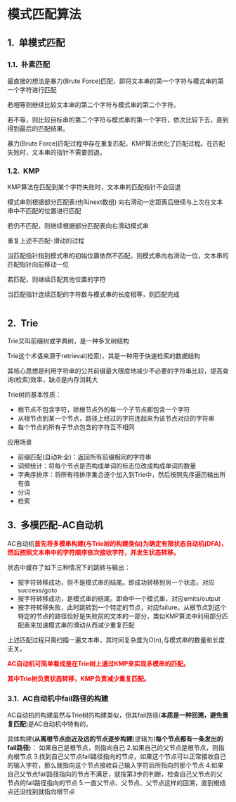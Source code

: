 <style type="text/css">
    h1 { counter-reset: h2counter; }
    h2 { counter-reset: h3counter; }
    h3 { counter-reset: h4counter; }
    h4 { counter-reset: h5counter; }
    h5 { counter-reset: h6counter; }
    h6 { }
    h2:before {
      counter-increment: h2counter;
      content: counter(h2counter) ".\0000a0\0000a0";
    }
    h3:before {
      counter-increment: h3counter;
      content: counter(h2counter) "."
                counter(h3counter) ".\0000a0\0000a0";
    }
    h4:before {
      counter-increment: h4counter;
      content: counter(h2counter) "."
                counter(h3counter) "."
                counter(h4counter) ".\0000a0\0000a0";
    }
    h5:before {
      counter-increment: h5counter;
      content: counter(h2counter) "."
                counter(h3counter) "."
                counter(h4counter) "."
                counter(h5counter) ".\0000a0\0000a0";
    }
    h6:before {
      counter-increment: h6counter;
      content: counter(h2counter) "."
                counter(h3counter) "."
                counter(h4counter) "."
                counter(h5counter) "."
                counter(h6counter) ".\0000a0\0000a0";
    }
</style>

# 模式匹配算法
## 单模式匹配
### 朴素匹配
最直接的想法是暴力(Brute Force)匹配，即将文本串的第一个字符与模式串的第一个字符进行匹配

若相等则继续比较文本串的第二个字符与模式串的第二个字符。

若不等，则比较目标串的第二个字符与模式串的第一个字符，依次比较下去，直到得到最后的匹配结果。

暴力(Brute Force)匹配过程中存在重复匹配，KMP算法优化了匹配过程。在匹配失败时，文本串的指针不需要回退。

### KMP
KMP算法在匹配到某个字符失败时，文本串的匹配指针不会回退

模式串则根据部分匹配表(也叫next数组) 向右滑动一定距离后继续与上次在文本串中不匹配的位置进行匹配

若仍不匹配，则继续根据部分匹配表向右滑动模式串

重复上述不匹配–滑动的过程

当匹配指针指到模式串的初始位置依然不匹配，则模式串向右滑动一位，文本串的匹配指针向前移动一位

若匹配，则继续匹配其他位置的字符

当匹配指针连续匹配的字符数与模式串的长度相等，则匹配完成

```java

```

## Trie
Trie又叫前缀树或字典树，是一种多叉树结构

Trie这个术语来源于retrieval(检索)，其是一种用于快速检索的数据结构

其核心思想是利用字符串的公共前缀最大限度地减少不必要的字符串比较，提高查询(检索)效率，缺点是内存消耗大

Trie树的基本性质：

- 根节点不包含字符，除根节点外的每一个子节点都包含一个字符
- 从根节点到某一个节点，路径上经过的字符连起来为该节点对应的字符串
- 每个节点的所有子节点包含的字符互不相同

应用场景

- 前缀匹配(自动补全)：返回所有前缀相同的字符串
- 词频统计：将每个节点是否构成单词的标志位改成构成单词的数量
- 字典序排序：将所有待排序集合逐个加入到Trie中，然后按照先序遍历输出所有值
- 分词
- 检索

## 多模匹配–AC自动机
AC自动机<font color=red>**首先将多模串构建(与Trie树的构建类似)为确定有限状态自动机(DFA)，然后按照文本串中的字符顺序依次接收字符，并发生状态转移。**</font>

状态中缓存了如下三种情况下的跳转与输出：
- 按字符转移成功，但不是模式串的结尾。即成功转移到另一个状态，对应success/goto
- 按字符转移成功，是模式串的结尾。即命中一个模式串，对应emits/output
- 按字符转移失败，此时跳转到一个特定的节点，对应failure。从根节点到这个特定的节点的路径恰好是失败前的文本的一部分，类似KMP算法中利用部分匹配表来加速模式串的滑动从而减少重复匹配

上述匹配过程只需扫描一遍文本串，其时间复杂度为O(n),与模式串的数量和长度无关。

<font color=red>**AC自动机可简单看成是在Trie树上通过KMP来实现多模串的匹配。**</font>

<font color=red>**其中Trie树负责状态转移，KMP负责减少重复匹配。**</font>

### AC自动机中fail路径的构建

AC自动机的构建虽然与Trie树的构建类似，但其fail路径(**本质是一种回溯，避免重复匹配**)是AC自动机中特有的。

具体构建(**从离根节点由近及远的节点逐步构建**)逻辑为(**每个节点都有一条发出的fail路径**)：
如果自己是根节点，则指向自己
2.如果自己的父节点是根节点，则指向根节点
3.找到自己父节点fail路径指向的节点，如果这个节点可以正常接收自己的输入字符，那么就指向这个节点接收自己输入字符后所指向的那个节点
4.如果自己父节点fail路径指向的节点不满足，就按第3步的判断，检查自己父节点的父节点的fail路径指向的节点
5.一直父节点、父节点、父节点这样的回溯，直到根结点还没找到就指向根节点

